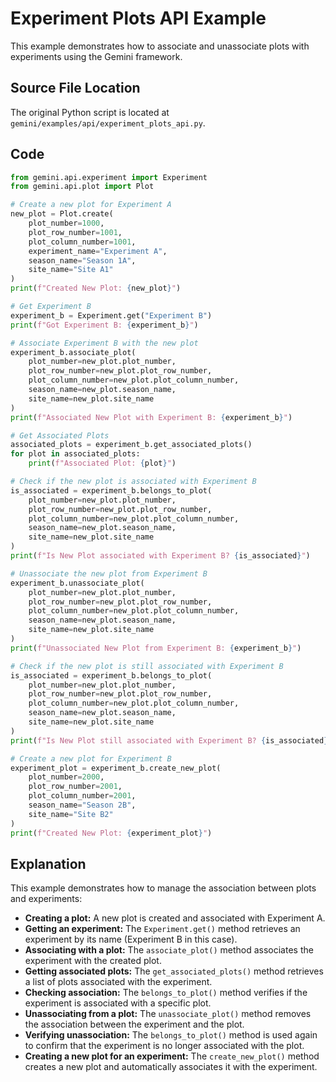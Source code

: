 # Experiment Plots API Example

This example demonstrates how to associate and unassociate plots with experiments using the Gemini framework.

## Source File Location

The original Python script is located at `gemini/examples/api/experiment_plots_api.py`.

## Code

```python
from gemini.api.experiment import Experiment
from gemini.api.plot import Plot

# Create a new plot for Experiment A
new_plot = Plot.create(
    plot_number=1000,
    plot_row_number=1001,
    plot_column_number=1001,
    experiment_name="Experiment A",
    season_name="Season 1A",
    site_name="Site A1"
)
print(f"Created New Plot: {new_plot}")

# Get Experiment B
experiment_b = Experiment.get("Experiment B")
print(f"Got Experiment B: {experiment_b}")

# Associate Experiment B with the new plot
experiment_b.associate_plot(
    plot_number=new_plot.plot_number,
    plot_row_number=new_plot.plot_row_number,
    plot_column_number=new_plot.plot_column_number,
    season_name=new_plot.season_name,
    site_name=new_plot.site_name
)
print(f"Associated New Plot with Experiment B: {experiment_b}")

# Get Associated Plots
associated_plots = experiment_b.get_associated_plots()
for plot in associated_plots:
    print(f"Associated Plot: {plot}")

# Check if the new plot is associated with Experiment B
is_associated = experiment_b.belongs_to_plot(
    plot_number=new_plot.plot_number,
    plot_row_number=new_plot.plot_row_number,
    plot_column_number=new_plot.plot_column_number,
    season_name=new_plot.season_name,
    site_name=new_plot.site_name
)
print(f"Is New Plot associated with Experiment B? {is_associated}")

# Unassociate the new plot from Experiment B
experiment_b.unassociate_plot(
    plot_number=new_plot.plot_number,
    plot_row_number=new_plot.plot_row_number,
    plot_column_number=new_plot.plot_column_number,
    season_name=new_plot.season_name,
    site_name=new_plot.site_name
)
print(f"Unassociated New Plot from Experiment B: {experiment_b}")

# Check if the new plot is still associated with Experiment B
is_associated = experiment_b.belongs_to_plot(
    plot_number=new_plot.plot_number,
    plot_row_number=new_plot.plot_row_number,
    plot_column_number=new_plot.plot_column_number,
    season_name=new_plot.season_name,
    site_name=new_plot.site_name
)
print(f"Is New Plot still associated with Experiment B? {is_associated}")

# Create a new plot for Experiment B
experiment_plot = experiment_b.create_new_plot(
    plot_number=2000,
    plot_row_number=2001,
    plot_column_number=2001,
    season_name="Season 2B",
    site_name="Site B2"
)
print(f"Created New Plot: {experiment_plot}")
```

## Explanation

This example demonstrates how to manage the association between plots and experiments:

*   **Creating a plot:** A new plot is created and associated with Experiment A.
*   **Getting an experiment:** The `Experiment.get()` method retrieves an experiment by its name (Experiment B in this case).
*   **Associating with a plot:** The `associate_plot()` method associates the experiment with the created plot.
*   **Getting associated plots:** The `get_associated_plots()` method retrieves a list of plots associated with the experiment.
*   **Checking association:** The `belongs_to_plot()` method verifies if the experiment is associated with a specific plot.
*   **Unassociating from a plot:** The `unassociate_plot()` method removes the association between the experiment and the plot.
*   **Verifying unassociation:** The `belongs_to_plot()` method is used again to confirm that the experiment is no longer associated with the plot.
*   **Creating a new plot for an experiment:** The `create_new_plot()` method creates a new plot and automatically associates it with the experiment.
